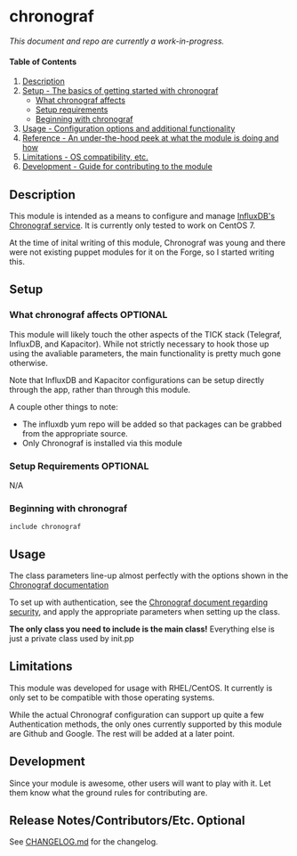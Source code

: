 
# chronograf

_This document and repo are currently a work-in-progress._

#### Table of Contents

1. [Description](#description)
2. [Setup - The basics of getting started with chronograf](#setup)
    * [What chronograf affects](#what-chronograf-affects)
    * [Setup requirements](#setup-requirements)
    * [Beginning with chronograf](#beginning-with-chronograf)
3. [Usage - Configuration options and additional functionality](#usage)
4. [Reference - An under-the-hood peek at what the module is doing and how](#reference)
5. [Limitations - OS compatibility, etc.](#limitations)
6. [Development - Guide for contributing to the module](#development)

## Description

This module is intended as a means to configure and manage [InfluxDB's Chronograf service](https://www.influxdata.com/time-series-platform/chronograf/). It is currently only tested to work on CentOS 7.

At the time of inital writing of this module, Chronograf was young and there were not existing puppet modules for it on the Forge, so I started writing this.

## Setup

### What chronograf affects **OPTIONAL**

This module will likely touch the other aspects of the TICK stack (Telegraf, InfluxDB, and Kapacitor). While not strictly necessary to hook those up using the avaliable parameters, the main functionality is pretty much gone otherwise.

Note that InfluxDB and Kapacitor configurations can be setup directly through the app, rather than through this module.

A couple other things to note:
* The influxdb yum repo will be added so that packages can be grabbed from the appropriate source.
* Only Chronograf is installed via this module

### Setup Requirements **OPTIONAL**

N/A

### Beginning with chronograf

```
include chronograf
```

## Usage

The class parameters line-up almost perfectly with the options shown in the [Chronograf documentation](https://docs.influxdata.com/chronograf/v1.5/administration/config-options/)

To set up with authentication, see the [Chronograf document regarding security](https://docs.influxdata.com/chronograf/v1.5/administration/managing-security/), and apply the appropriate parameters when setting up the class.

**The only class you need to include is the main class!** Everything else is just a private class used by init.pp

## Limitations

This module was developed for usage with RHEL/CentOS. It currently is only set to be compatible with those operating systems.

While the actual Chronograf configuration can support up quite a few Authentication methods, the only ones currently supported by this module are Github and Google. The rest will be added at a later point.

## Development

Since your module is awesome, other users will want to play with it. Let them know what the ground rules for contributing are.

## Release Notes/Contributors/Etc. **Optional**

See [CHANGELOG.md](CHANGELOG.md) for the changelog.
